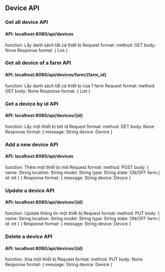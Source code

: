 ## Device API
### Get all device API
#### API: localhost:8080/api/devices
function: Lấy danh sách tất cả thiết bị
Request format:
method: GET
body: None
Response format:
{
    List<Device>
}

### Get all device of a farm API
#### API: localhost:8080/api/devices/farm/{farm_id}
function: Lấy danh sách tất cả thiết bị của 1 farm
Request format:
method: GET
body: None
Response format:
{
    List<Device>
}

### Get a device by id API
#### API: localhost:8080/api/devices/{id}
function: Lấy một thiết bị bởi id
Request format:
method: GET
body: None
Response format:
{
    message: String
    device: Device
}

### Add a new device API
#### API: localhost:8080/api/devices
function: Thêm một thiết bị mới
Request format:
method: POST
body: 
{
    name: String
    location: String
    model: String
    type: String
    state: ON/OFF
    farm:{
        id: int
    }
}
Response format:
{
    message: String
    device: Device
}

### Update a device API
#### API: localhost:8080/api/devices/{id}
function: Update thông tin một thiết bị
Request format:
method: PUT
body:
{
    name: String
    location: String
    model: String
    type: String
    state: ON/OFF
    farm:{
        id: int
    }
}
Response format:
{
    message: String
    device: Device
}

### Delete a device API
#### API: localhost:8080/api/devices/{id}
function: Xóa một thiết bị
Request format:
method: PUT
body: None
Response format:
{
    message: String
    device: Device
}